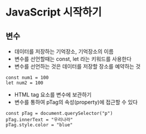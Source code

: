 # JavaScript 시작하기

## 변수

- 데이터를 저장하는 기억장소, 기억장소의 이름
- 변수를 선언할때는 const, let 라는 키워드를 사용한다
- 변수를 선언하는 것은 데이터를 저장할 장소를 예약하는 것

```
const num1 = 100
let num2 = 100
```

- HTML tag 요소를 변수에 보관하기
- 변수를 통하여 pTag의 속성(property)에 접근할 수 있다

```
const pTag = document.querySelector("p")
pTag.innerText = "우리나라"
pTag.style.color = "blue"
```
